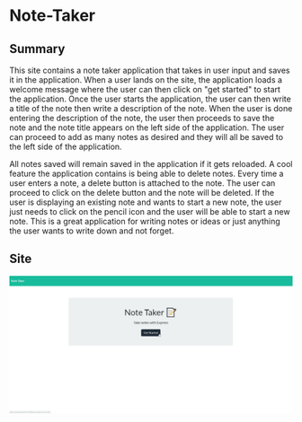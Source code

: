 # Note-Taker

## Summary
This site contains a note taker application that takes in user input and saves it in the application. When a user lands on the site, the application loads a welcome message where the user can then click on "get started" to start the application. Once the user starts the application, the user can then write a title of the note then write a description of the note. When the user is done entering the description of the note, the user then proceeds to save the note and the note title appears on the left side of the application. The user can proceed to add as many notes as desired and they will all be saved to the left side of the application. 

All notes saved will remain saved in the application if it gets reloaded. A cool feature the application contains is being able to delete notes. Every time a user enters a note, a delete button is attached to the note. The user can proceed to click on the delete button and the note will be deleted. If the user is displaying an existing note and wants to start a new note, the user just needs to click on the pencil icon and the user will be able to start a new note. This is a great application for writing notes or ideas or just anything the user wants to write down and not forget.   

## Site
![site](/assets/site.gif)